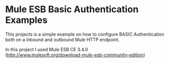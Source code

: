 Mule ESB Basic Authentication Examples
=======================================

This projects is a simple example on how to configure BASIC Authentication both on a inbound and outbound Mule HTTP endpoint.

In this project I used Mule ESB CE 3.4.0 
(http://www.mulesoft.org/download-mule-esb-community-edition)

